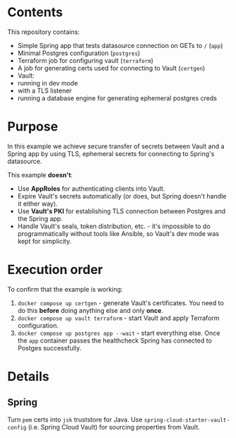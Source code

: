 # Contents

This repository contains:

- Simple Spring app that tests datasource connection on GETs to `/` (`app`)
- Minimal Postgres configuration (`postgres`)
- Terraform job for configuring vault (`terraform`)
- A job for generating certs used for connecting to Vault (`certgen`)
- Vault:
 - running in dev mode
 - with a TLS listener
 - running a database engine for generating ephemeral postgres creds

# Purpose

In this example we achieve secure transfer of secrets between Vault and a
Spring app by using TLS, ephemeral secrets for connecting to Spring's
datasource.

This example **doesn't**:
- Use **AppRoles** for authenticating clients into Vault.
- Expire Vault's secrets automatically (or does, but Spring doesn't handle it
  either way).
- Use **Vault's PKI** for establishing TLS connection between Postgres and the
  Spring app.
- Handle Vault's seals, token distribution, etc. - it's impossible to do
  programmatically without tools like Ansible, so Vault's dev mode was kept for
  simplicity.

# Execution order

To confirm that the example is working:

1. `docker compose up certgen` - generate Vault's certificates. You need to do
   this **before** doing anything else and only **once**.
1. `docker compose up vault terraform` - start Vault and apply Terraform
   configuration.
1. `docker compose up postgres app --wait` - start everything else. Once the
   `app` container passes the healthcheck Spring has connected to Postges
   successfully.

# Details

## Spring

Turn `pem` certs into `jsk` truststore for Java. Use
`spring-cloud-starter-vault-config` (i.e. Spring Cloud Vault) for sourcing
properties from Vault.
